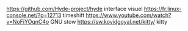https://github.com/Hyde-project/hyde interface visuel
https://fr.linux-console.net/?p=12713 timeshift
https://www.youtube.com/watch?v=NoFiYOqnC4o GNU stow
https://sw.kovidgoyal.net/kitty/ kitty